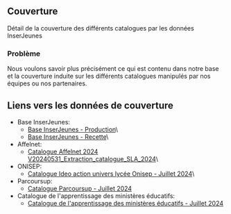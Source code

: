 ## Couverture

Détail de la couverture des différents catalogues par les données InserJeunes

### Problème

Nous voulons savoir plus précisément ce qui est contenu dans notre base et la couverture induite sur les différents catalogues manipulés par nos équipes ou nos partenaires.

## Liens vers les données de couverture

-   Base InserJeunes:
    -   [Base InserJeunes - Production](base_inserjeunes/base_inserjeunes_production_2024_06.html)\
    -   [Base InserJeunes - Recette](base_inserjeunes/base_inserjeunes_recette_2024_10.html)\
-   Affelnet:
    -   [Catalogue Affelnet 2024 V20240531_Extraction_catalogue_SLA_2024](affelnet/affelnet_V20240531_Extraction_catalogue_SLA_2024.html)\
-   ONISEP:
    -   [Catalogue Ideo action univers lycée Onisep - Juillet 2024](onisep/ideo_action_univers_lycee_07_2024.html)\
-   Parcoursup:
    -   [Catalogue Parcoursup - Juillet 2024](parcoursup/parcoursup_07_2024.html)
-   Catalogue de l'apprentissage des ministères éducatifs:
    -   [Catalogue de l'apprentissage des ministères éducatifs - Juillet 2024](catalogue_formations_apprentissage/catalogue_formations_apprentissage_07_2024.html)
